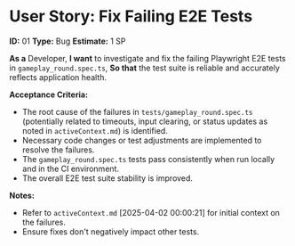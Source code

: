 # User Story: Fix Failing E2E Tests

**ID:** 01
**Type:** Bug
**Estimate:** 1 SP

**As a** Developer,
**I want** to investigate and fix the failing Playwright E2E tests in `gameplay_round.spec.ts`,
**So that** the test suite is reliable and accurately reflects application health.

**Acceptance Criteria:**

*   The root cause of the failures in `tests/gameplay_round.spec.ts` (potentially related to timeouts, input clearing, or status updates as noted in `activeContext.md`) is identified.
*   Necessary code changes or test adjustments are implemented to resolve the failures.
*   The `gameplay_round.spec.ts` tests pass consistently when run locally and in the CI environment.
*   The overall E2E test suite stability is improved.

**Notes:**

*   Refer to `activeContext.md` [2025-04-02 00:00:21] for initial context on the failures.
*   Ensure fixes don't negatively impact other tests.